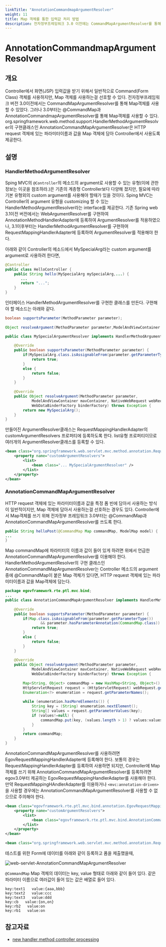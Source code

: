 ```yaml
---
linkTitle: "AnnotationCommandmapArgumentResolver"
weight: 11
title: Map 객체를 통한 입력값 처리 방법
description: 전자정부프레임워크 3.0 이전에는 CommandMapArgumentResolver를 통해 Map 객체를 사용했으나, 3.0부터는 @CommandMap과 AnnotationCommandMapArgumentResolver로 이를 처리한다. 이 클래스는 HTTP 요청의 파라미터 이름과 값을 Map에 담아 Controller에서 사용할 수 있도록 지원한다.
---
```

# AnnotationCommandmapArgumentResolver

## 개요

Controller에서 화면(JSP) 입력값을 받기 위해서 일반적으로 Command(Form Class) 객체를 사용하지만, Map 객체를 사용하는걸 선호할 수 있다.
전자정부프레임워크 버전 3.0이전에서는 CommandMapArgumentResolver를 통해 Map객체를 사용할 수 있었다. 그러나 3.0부터는 @CommandMap과 AnnotationCommandmapArgumentResolver를 통해 Map객체를 사용할 수 있다.
org.springframework.web.method.support.HandlerMethodArgumentResolver의 구현클래스인 AnnotationCommandMapArgumentResolver은 HTTP request 객체에 있는 파라미터이름과 값을 Map 객체에 담아 Controller에서 사용도록 제공한다.

## 설명

### HandlerMethodArgumentResolver

Sping MVC의 `@Controller`의 메소드의 argument로 사용할 수 있는 유형(이에 관한 정보는 이곳을 참조하라.)은 기존의 계층형 Controller보다 다양해 졌지만,
필요에 따라 기본 유형외의 custom argument를 사용해야 할때가 있을 것이다.
Sping MVC는 Controller의 argument 유형을 customizing 할 수 있는 HandlerMethodArgumentResolver라는 interface를 제공한다.
기존 Spring web 3.1이전 버전에서는 WebArgumentResolver를 구현하여 AnnotationMethodHandlerAdapter에 등록하여 ArgumentResolver를 적용하였으나,
3.1이후부터는 HandlerMethodArgumentResolver를 구현하여  RequestMappingHandlerAdapter에 등록하여 ArgumentResolver를 적용해야 한다.

아래와 같이 Controller의 메소드에서 MySpecialArg라는 custom argument를 argument로 사용하려 한다면,

```java
@Controller
public class HelloController {
    public String hello(MySpecialArg mySpecialArg,...) {
       ...
       return "...";
    }
}
```

인터페이스 HandlerMethodArgumentResolver를 구현한 클래스를 만든다. 구현해야 할 메소드는 아래와 같다.

```java
boolean supportsParameter(MethodParameter parameter);
 
Object resolveArgument(MethodParameter parameter,ModelAndViewContainer mavContainer, NativeWebRequest webRequest,WebDataBinderFactory binderFactory) throws Exception;
```

```java
public class MySpecialArgumentResolver implements HandlerMethodArgumentResolver{
 
	@Override
	public boolean supportsParameter(MethodParameter parameter) {
		if(MySpecialArg.class.isAssignableFrom(parameter.getParameterType())) {
			return true;
		}
		else {
			return false;
		}
	}
 
	@Override
	public Object resolveArgument(MethodParameter parameter,
			ModelAndViewContainer mavContainer, NativeWebRequest webRequest,
			WebDataBinderFactory binderFactory) throws Exception {
		return new MySpecialArg();		
	}
}
```

만들어진 ArgumentResolver클래스는 RequestMappingHandlerAdapter의 customArgumentResolvers 프로퍼티에 등록하도록 한다. list유형 프로퍼티이므로 여러개의 ArgumentResolver클래스를 등록할 수 있다.

```xml
<bean class="org.springframework.web.servlet.mvc.method.annotation.RequestMappingHandlerAdapter">
    <property name="customArgumentResolvers">
        <list>
            <bean class="... MySpecialArgumentResolver" />
        </list>
    </property>
</bean>
```

### AnnotationCommandMapArgumentResolver

HTTP request 객체에 있는 파라미터이름과 값을 특정 폼 빈에 담아서 사용하는 방식이 일반적이지만, Map 객체에 담아서 사용하는걸 선호하는 경우도 있다.
Controller에서 Map객체를 쓰기 위해 전자정부 프레임워크 3.0부터는 @CommandMap과 AnnotationCommandMapArgumentResolver를 쓰도록 한다.

```java
public String helloPost(@CommandMap Map commandMap, ModelMap model) {
...
}
```

Map commandMap에 파라미터의 이름과 값이 들어 있게 하려면 위에서 언급한 AnnotationCommandMapArgumentResolver를 이용해야 한다.
HandlerMethodArgumentResolver의 구현 클래스인 AnnotationCommandMapArgumentResolver는
Controller 메소드의 argument중에 @CommandMap이 붙은 Map 객체가 있다면, HTTP request 객체에 있는 파라미터이름과 값을 Map객체에 담는다.

```java
package egovframework.rte.ptl.mvc.bind;
...
public class AnnotationCommandMapArgumentResolver implements HandlerMethodArgumentResolver{
 
	@Override
	public boolean supportsParameter(MethodParameter parameter) {
		if(Map.class.isAssignableFrom(parameter.getParameterType()) 
				&& parameter.hasParameterAnnotation(CommandMap.class)) {
			return true;
		}
		else {
			return false;
		}
	}
 
	@Override
	public Object resolveArgument(MethodParameter parameter,
			ModelAndViewContainer mavContainer, NativeWebRequest webRequest,
			WebDataBinderFactory binderFactory) throws Exception {
 
		Map<String, Object> commandMap = new HashMap<String, Object>();
		HttpServletRequest request = (HttpServletRequest) webRequest.getNativeRequest();			
		Enumeration<?> enumeration = request.getParameterNames();
 
		while (enumeration.hasMoreElements()) {
			String key = (String) enumeration.nextElement();
			String[] values = request.getParameterValues(key);
			if (values!=null) {
				commandMap.put(key, (values.length > 1) ? values:values[0] );
			}
		}
		return commandMap;
	}
}
```

AnnotationCommandMapArgumentResolver를 사용하려면 EgovRequestMappingHandlerAdapter에 등록해야 한다. 보통의 경우는 RequestMappingHandlerAdapter를 등록하여 사용하면 되지만, Controller에 Map객체를 쓰기 위해 AnnotationCommandMapArgumentResolver를 등록하려면 egov3.0부터 제공하는 EgovRequestMappingHandlerAdapter를 사용해야 한다.
만약 RequestMappingHAndlerAdapter를 이용하거나 `<mvc:annotation-driven>`을 사용할 경우에는 AnnotationCommandMapArgumentResolver를 사용할 수 없으므로 주의해야 한다.

```xml
<bean class="egovframework.rte.ptl.mvc.bind.annotation.EgovRequestMappingHandlerAdapter">
	<property name="customArgumentResolvers">
		<list>
			<bean class="egovframework.rte.ptl.mvc.bind.AnnotationCommandMapArgumentResolver" />
		</list>
	</property>
</bean>
 
<bean class="org.springframework.web.servlet.mvc.method.annotation.RequestMappingHandlerMapping"/>
```

테스트를 위한 Form에 데이터를 아래와 같이 등록하고 폼을 제출했을때,

![web-servlet-AnnotationCommandMapArgumentResolver](../images/web-servlet-AnnotationCommandMapArgumentResolver.png)

`@CommandMap` Map 객체의 데이터는 key, value 형태로 아래와 같이 들어 있다. 같은 파라미터 이름으로 여러값이 들어 있는 값은 배열로 들어 있다.

```
key:text1   value:{aaa,bbb}
key:text2   value:ccc
key:text3   value:ddd
key:cb   value:{on,on}
key:rb2   value:on
key:rb1   value:on
```

## 참고자료

- [new handler method controller processing](http://docs.spring.io/spring/docs/3.2.x/spring-framework-reference/html/new-in-3.1.html#new-in-3.1-handler-method-controller-processing)